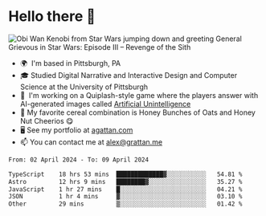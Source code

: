 <!--
**GameDog9988/GameDog9988** is a ✨ _special_ ✨ repository because its `README.md` (this file) appears on your GitHub profile.

Here are some ideas to get you started:

- 🔭 I’m currently working on ...
- 🌱 I’m currently learning ...
- 👯 I’m looking to collaborate on ...
- 🤔 I’m looking for help with ...
- 💬 Ask me about ...
- 📫 How to reach me: ...
- 😄 Pronouns: ...
- ⚡ Fun fact: ...
-->



Hello there 👋
==================================

![Obi Wan Kenobi from Star Wars jumping down and greeting General Grievous in Star Wars: Episode III – Revenge of the Sith](https://github.com/agrattan0820/agrattan0820/assets/51346343/689e56eb-29be-46a5-a079-28ea727b5f7e)


- 🌍  I'm based in Pittsburgh, PA
- 🎓  Studied Digital Narrative and Interactive Design and Computer Science at the University of Pittsburgh
- 👾  I'm working on a Quiplash-style game where the players answer with AI-generated images called [Artificial Unintelligence](https://github.com/agrattan0820/artificial-unintelligence)
- 🥣  My favorite cereal combination is Honey Bunches of Oats and Honey Nut Cheerios 😋
- 🖥️  See my portfolio at [agattan.com](http://agrattan.com/)
- 📫  You can contact me at [alex@grattan.me](mailto:alex@grattan.me)

<!--START_SECTION:waka-->

```txt
From: 02 April 2024 - To: 09 April 2024

TypeScript    18 hrs 53 mins  █████████████▓░░░░░░░░░░░   54.81 %
Astro         12 hrs 9 mins   ████████▓░░░░░░░░░░░░░░░░   35.27 %
JavaScript    1 hr 27 mins    █░░░░░░░░░░░░░░░░░░░░░░░░   04.21 %
JSON          1 hr 4 mins     ▓░░░░░░░░░░░░░░░░░░░░░░░░   03.10 %
Other         29 mins         ▒░░░░░░░░░░░░░░░░░░░░░░░░   01.42 %
```

<!--END_SECTION:waka-->
